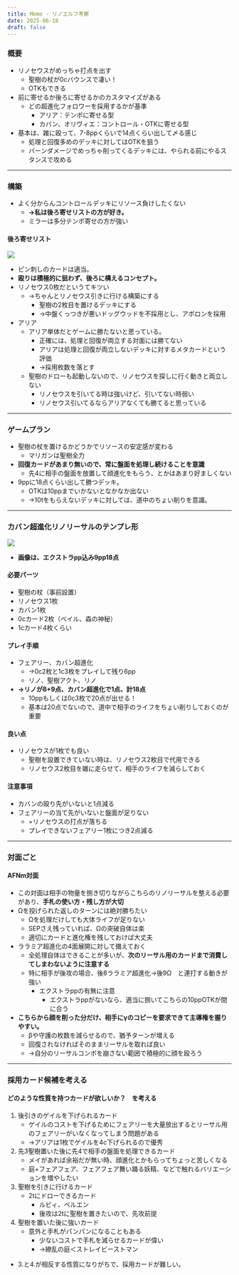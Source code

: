 ```yaml
---
title: Memo - リノエルフ考察
date: 2025-06-18
draft: false
---
```

### 概要
- リノセウスがめっちゃ打点を出す
	- 聖樹の杖が0cバウンスで凄い！
	- OTKもできる
- 前に寄せるか後ろに寄せるかのカスタマイズがある
	- どの超進化フォロワーを採用するかが基準
		- アリア：テンポに寄せる型
		- カバン、オリヴィエ：コントロール・OTKに寄せる型
- 基本は、雑に殴って、7-8ppくらいで14点くらい出して〆る感じ
	- 処理と回復多めのデッキに対してはOTKを狙う
	- バーンダメージでめっちゃ削ってくるデッキには、やられる前にやるスタンスで攻める
---
### 構築
- よく分からんコントロールデッキにリソース負けしたくない
	- **→私は後ろ寄せリストの方が好き。**
	- ミラーは多分テンポ寄せの方が強い
#### 後ろ寄せリスト
![](20250618164603.png)
- ピン刺しのカードは適当。
- **殴りは積極的に狙わず、後ろに構えるコンセプト。**
- リノセウス0枚だというてキツい
	- →ちゃんとリノセウス引きに行ける構築にする
		- 聖樹の2枚目を置けるデッキにする
		- →中盤くっつきが悪いドッグウッドを不採用とし、アポロンを採用
- アリア
	- アリア単体だとゲームに勝たないと思っている。
		- 正確には、処理と回復が両立する対面には勝てない
		- アリアは処理と回復が両立しないデッキに対するメタカードという評価
		- →採用枚数を落とす
	- 聖樹のドローも起動しないので、リノセウスを探しに行く動きと両立しない
		- リノセウスを引いてる時は強いけど、引いてない時弱い
		- リノセウス引いてるならアリアなくても勝てると思っている
---
### ゲームプラン
- 聖樹の杖を置けるかどうかでリソースの安定感が変わる
	- マリガンは聖樹全力
- **回復カードがあまり無いので、常に盤面を処理し続けることを意識**
	- 先4に相手の盤面を放置して顔進化をもらう、とかはあまり好ましくない
- 9ppに18点くらい出して勝つデッキ。
	- OTKは10ppまでいかないとなかなか出ない
	- →10tをもらえないデッキに対しては、道中のちょい削りを意識。
---
### カバン超進化リノリーサルのテンプレ形
![](20250618171434.png)
- **画像は、エクストラpp込み9pp18点**
#### 必要パーツ
- 聖樹の杖（事前設置）
- リノセウス1枚
- カバン1枚
- 0cカード2枚（ベイル、森の神秘）
- 1cカード4枚くらい
#### プレイ手順
- フェアリー、カバン超進化
	- →0c2枚と1c3枚をプレイして残り6pp
	- リノ、聖樹アクト、リノ
- **→リノが8+9点、カバン超進化で1点、計18点**
	- 10ppもしくは0c3枚で20点が出せる！
	- 基本は20点でないので、道中で相手のライフをちょい削りしておくのが重要
#### 良い点
- リノセウスが1枚でも良い
	- 聖樹を設置できていない時は、リノセウス2枚目で代用できる
	- リノセウス2枚目を雑に走らせて、相手のライフを減らしておく
#### 注意事項
- カバンの殴り先がいないと1点減る
- フェアリーの当て先がいないと盤面が足りない
	- =リノセウスの打点が落ちる
	- プレイできないフェアリー1枚につき2点減る
---
### 対面ごと
#### AFNm対面
- この対面は相手の物量を捌き切りながらこちらのリノリーサルを整える必要があり、**手札の使い方・残し方が大切**
- Ωを投げられた返しのターンには絶対勝ちたい
	- Ωを処理だけしても大体ライフが足りない
	- SEPさえ残っていれば、Ωの突破自体は楽
	- 適切にカードと進化権を残しておけば大丈夫
- ララミア超進化の4面展開に対して備えておく
	- 全処理自体はできることが多いが、**次のリーサル用のカードまで消費してしまわないように注意する**
	- 特に相手が後攻の場合、後8ララミア超進化→後9Ω　と連打する動きが強い
		- エクストラppの有無に注意
			- エクストラppがないなら、適当に捌いてこちらの10ppOTKが間に合う
- **こちらから顔を削った分だけ、相手にγのコピーを要求できて主導権を握りやすい。**
	- βや守護の枚数を減らせるので、猶予ターンが増える
	- 回復されなければそのままリーサルを取れば良い
	- →自分のリーサルコンボを崩さない範囲で積極的に顔を殴ろう
---
### 採用カード候補を考える
#### どのような性質を持つカードが欲しいか？　を考える
1. 後引きのゲイルを下げられるカード
	- ゲイルのコストを下げるためにフェアリーを大量放出するとリーサル用のフェアリーがいなくなってしまう問題がある
	- →アリアは1枚でゲイルを4c下げられるので優秀
2. 先3聖樹置いた後に先4で相手の盤面を処理できるカード
	- メイがあれば余裕だが無い時、顔進化とかもらってちょっと苦しくなる
	- 庭+フェアフェア、フェアフェア舞い踊る妖精、などで触れるバリエーションを増やしたい
3. 聖樹を引きに行けるカード
	- 2tにドローできるカード
		- ルビィ、ベルエン
		- 後攻は2tに聖樹を置きたいので、先攻前提
4. 聖樹を置いた後に強いカード
	- 意外と手札がパンパンになることもある
		- 少ないコストで手札を減らせるカードが偉い
		- →繚乱の庭＜ストレイビーストマン
- 3.と4.が相反する性質になりがちで、採用カードが難しい。